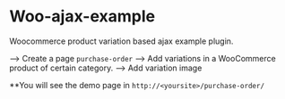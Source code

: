 # Woo-ajax-example
Woocommerce product variation based ajax example plugin.

--> Create a page `purchase-order`
--> Add variations in a WooCommerce product of certain category.
--> Add variation image

**You will see the demo page in `http://<yoursite>/purchase-order/`
